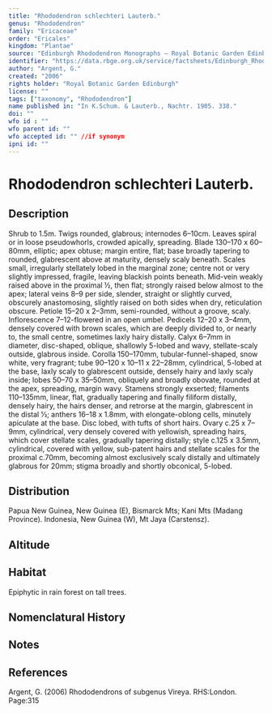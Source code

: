 ```yaml
---
title: "Rhododendron schlechteri Lauterb."
genus: "Rhododendron"
family: "Ericaceae"
order: "Ericales"
kingdom: "Plantae"
source: "Edinburgh Rhododendron Monographs – Royal Botanic Garden Edinburgh"
identifier: "https://data.rbge.org.uk/service/factsheets/Edinburgh_Rhododendron_Monographs.xhtml"
author: "Argent, G."
created: "2006"
rights holder: "Royal Botanic Garden Edinburgh"
license: ""
tags: ["taxonomy", "Rhododendron"]
name published in: "In K.Schum. & Lauterb., Nachtr. 1905. 338."
doi: ""
wfo id : ""
wfo parent id: ""
wfo accepted id: "" //if synonym                      
ipni id: ""
---
```


                       

# Rhododendron schlechteri Lauterb.

## Description
Shrub to 1.5m. Twigs rounded, glabrous; internodes 6–10cm. Leaves spiral or in loose pseudowhorls, crowded apically, spreading. Blade 130–170 x 60–80mm, elliptic; apex obtuse; margin entire, flat; base broadly tapering to rounded, glabrescent above at maturity, densely scaly beneath. Scales small, irregularly stellately lobed in the marginal zone; centre not or very slightly impressed, fragile, leaving blackish points beneath. Mid-vein weakly raised above in the proximal ½, then flat; strongly raised below almost to the apex; lateral veins 8–9 per side, slender, straight or slightly curved, obscurely anastomosing, slightly raised on both sides when dry, reticulation obscure. Petiole 15–20 x 2–3mm, semi-rounded, without a groove, scaly. Inflorescence 7–12-flowered in an open umbel. Pedicels 12–20 x 3–4mm, densely covered with brown scales, which are deeply divided to, or nearly to, the small centre, sometimes laxly hairy distally. Calyx 6–7mm in diameter, disc-shaped, oblique, shallowly 5-lobed and wavy, stellate-scaly outside, glabrous inside. Corolla 150–170mm, tubular-funnel-shaped, snow white, very fragrant; tube 90–120 x 10–11 x 22–28mm, cylindrical, 5-lobed at the base, laxly scaly to glabrescent outside, densely hairy and laxly scaly inside; lobes 50–70 x 35–50mm, obliquely and broadly obovate, rounded at the apex, spreading, margin wavy. Stamens strongly exserted; filaments 110–135mm, linear, flat, gradually tapering and finally filiform distally, densely hairy, the hairs denser, and retrorse at the margin, glabrescent in the distal 1⁄3; anthers 16–18 x 1.8mm, with elongate-oblong cells, minutely apiculate at the base. Disc lobed, with tufts of short hairs. Ovary c.25 x 7–9mm, cylindrical, very densely covered with yellowish, spreading hairs, which cover stellate scales, gradually tapering distally; style c.125 x 3.5mm, cylindrical, covered with yellow, sub-patent hairs and stellate scales for the proximal c.70mm, becoming almost exclusively scaly distally and ultimately glabrous for 20mm; stigma broadly and shortly obconical, 5-lobed.

## Distribution
Papua New Guinea, New Guinea (E), Bismarck Mts; Kani Mts (Madang Province). Indonesia, New Guinea (W), Mt Jaya (Carstensz).

## Altitude


## Habitat
Epiphytic in rain forest on tall trees.

## Nomenclatural History

                       
## Notes


## References

Argent, G. (2006) Rhododendrons of subgenus Vireya. RHS:London. Page:315
